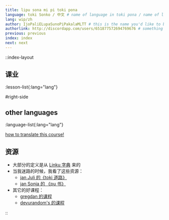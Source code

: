 ```yaml
---
title: lipu sona mi pi toki pona
language: toki Sonko / 中文 # name of language in toki pona / name of language in the language
lang: wip/zh
author: IjoPaliELupaSunoPiPakalaMLTT # this is the name you'd like to be credited with
authorlink: http://discordapp.com/users/651877572694769676 # something you'd like your name to link to
previous: previous
index: index
next: next
---
```


<!-- this course has a lot of small and big inaccuracies. i'm not sure what to do with it. i appreciate the effort the translator went through, but it seems
like they were probably too new to toki pona to do a translation like this. -->

::index-layout

## 课业
<!-- this will automatically generate the list of courses -->
:lesson-list{:lang="lang"}

#right-side

## other languages
<!-- this will automatically generate the list of languages -->
:language-list{:lang="lang"}

[how to translate this course!](/translate)

## 资源

- 大部分的定义是从 [Linku 字典](https://linku.la/) 来的
- 当我迷路的时候，我看了这些资源：
  - [jan Juli 的《toki 道路》](https://github.com/kilipan/nasin-toki)
  - [jan Sonja 的 《pu 书》](https://tokipona.org/)
- 其它的好课程：
  - [gregdan 的课程](https://mun.la/toki-pona/)
  - [devurandom's 的课程](https://lipu-sona.pona.la/)

::
